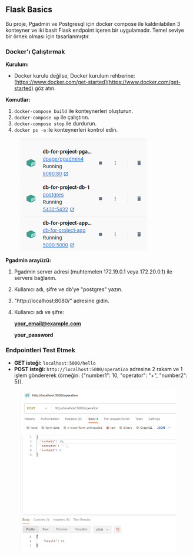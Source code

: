 ## Flask Basics

Bu proje, Pgadmin ve Postgresql için docker compose ile kaldırılabilen 3 konteyner ve iki basit Flask endpoint içeren bir uygulamadır. Temel seviye bir örnek olması için tasarlanmıştır.

### Docker'ı Çalıştırmak

**Kurulum:**

- Docker kurulu değilse, Docker kurulum rehberine: [https://www.docker.com/get-started](https://www.docker.com/get-started) göz atın.

**Komutlar:**

1. `docker-compose build` ile konteynerleri oluşturun.
2. `docker-compose up` ile çalıştırın.
3. `docker-compose stop` ile durdurun.
4. `docker ps -a` ile konteynerleri kontrol edin.
<figure><img src="assets/2.png" alt=""><figcaption></figcaption></figure>


**Pgadmin arayüzü:**

1. Pgadmin server adresi (muhtemelen 172.19.0.1 veya 172.20.0.1) ile servera bağlanın.
2. Kullanıcı adı, şifre ve db'ye "postgres" yazın.
3. "http://localhost:8080/" adresine gidin.
4. Kullanıcı adı ve şifre:

    **your_email@example.com**

    **your_password**

### Endpointleri Test Etmek

* **GET isteği:** `localhost:5000/hello`
* **POST isteği:** `http://localhost:5000/operation` adresine 2 rakam ve 1 işlem göndererek (örneğin: {"number1": 10, "operator": "+", "number2": 5}).
<figure><img src="assets/1.png" alt=""><figcaption></figcaption></figure>

